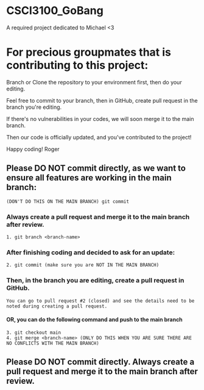 # CSCI3100_GoBang
A required project dedicated to Michael <3

# For precious groupmates that is contributing to this project:

Branch or Clone the repository to your environment first, then do your editing.

Feel free to commit to your branch, then in GitHub, create pull request in the branch you're editing.

If there's no vulnerabilities in your codes, we will soon merge it to the main branch.

Then our code is officially updated, and you've contributed to the project!

Happy coding!
Roger


## Please DO NOT commit directly, as we want to ensure all features are working in the main branch:
    (DON'T DO THIS ON THE MAIN BRANCH) git commit
### Always create a pull request and merge it to the main branch after review.
    1. git branch <branch-name>
### After finishing coding and decided to ask for an update:
    2. git commit (make sure you are NOT IN THE MAIN BRANCH)
### Then, in the branch you are editing, create a pull request in GitHub.
    You can go to pull request #2 (closed) and see the details need to be noted during creating a pull request.
#### OR, you can do the following command and push to the main branch
    3. git checkout main
    4. git merge <branch-name> (ONLY DO THIS WHEN YOU ARE SURE THERE ARE NO CONFLICTS WITH THE MAIN BRANCH)
    
## Please DO NOT commit directly. Always create a pull request and merge it to the main branch after review.
